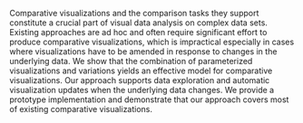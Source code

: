 Comparative visualizations and the comparison tasks they support constitute a crucial part of visual data analysis on complex data sets. Existing approaches are ad hoc and often require significant effort to produce comparative visualizations, which is impractical especially in cases where visualizations have to be amended in response to changes in the underlying data. We show that the combination of parameterized visualizations and variations yields an effective model for comparative visualizations. Our approach supports data exploration and automatic visualization updates when the underlying data changes. We provide a prototype implementation and demonstrate that our approach covers most of existing comparative visualizations.
